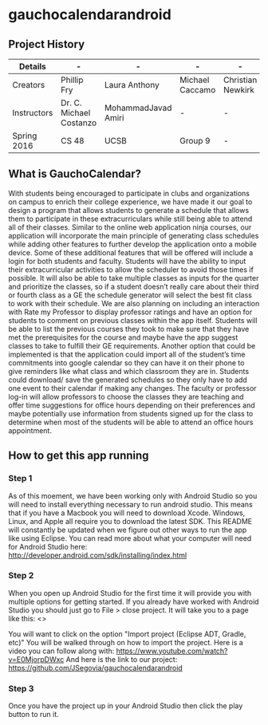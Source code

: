 # gauchocalendarandroid

## Project History

| Details      | -                       | -                   |-                 |-                  |-                 |
| -------------|-------------------------|---------------------|------------------|-------------------|------------------|
| Creators     | Phillip Fry             | Laura Anthony       | Michael Caccamo  | Christian Newkirk | Jonathan Segovia |
| Instructors  | Dr. C. Michael Costanzo | MohammadJavad Amiri |-                 |-                  |-                 |
| Spring 2016  | CS 48                   | UCSB                | Group 9          |-                  |-                 |

## What is GauchoCalendar?
With students being encouraged to participate in clubs and organizations on campus to enrich their college experience, 
we have made it our goal to design a program that allows students to generate a schedule that allows them to participate 
in these extracurriculars while still being able to attend all of their classes. Similar to the online web application ninja courses,
our application will incorporate the main principle of generating class schedules while adding other features to further develop the 
application onto a mobile device. Some of these additional features that will be offered will include a login for both students and 
faculty. Students will have the ability to input their extracurricular activities to allow the scheduler to avoid those times if 
possible. It will also be able to take multiple classes as inputs for the quarter and prioritize the classes, so if a student doesn’t
really care about their third or fourth class as a GE the schedule generator will select the best fit class to work with their schedule. We are also planning on including an interaction with Rate my Professor to display professor ratings and have an option for students to comment on previous classes within the app itself. Students will be able to list the previous courses they took to make sure that they have met the prerequisites for the course and maybe have the app suggest classes to take to fulfill their GE requirements. Another option that could be implemented is that the application could import all of the student’s time commitments into google calendar so they can have it on their phone to give reminders like what class and which classroom they are in. Students could download/ save the generated schedules so they only have to add one event to their calendar if making any changes. The faculty or professor log-in will allow professors to choose the classes they are teaching and offer time suggestions for office hours depending on their preferences and maybe potentially use information from students signed up for the class to determine when most of the students will be able to attend an office hours appointment. 

## How to get this app running
### Step 1
As of this moement, we have been working only with Android Studio so you will need to install everything necessary to run android studio. This means that if you have a Macbook you will need to download Xcode. Windows, Linux, and Apple all require you to download the latest SDK. This README will constantly be updated when we figure out other ways to run the app like using Eclipse. You can read more about what your computer will need for Android Studio here:
http://developer.android.com/sdk/installing/index.html

### Step 2
When you open up Android Studio for the first time it will provide you with multiple options for getting started.
If you already have worked with Android Studio you should just go to File > close project.
It will take you to a page like this:
<<image coming soon>>

You will want to click on the option "Import project (Eclipse ADT, Gradle, etc)"
You will be walked through on how to import the project. 
Here is a video you can follow along with:
https://www.youtube.com/watch?v=E0MjorpDWxc
And here is the link to our project:
https://github.com/JSegovia/gauchocalendarandroid

### Step 3
Once you have the project up in your Android Studio then click the play button to run it.


